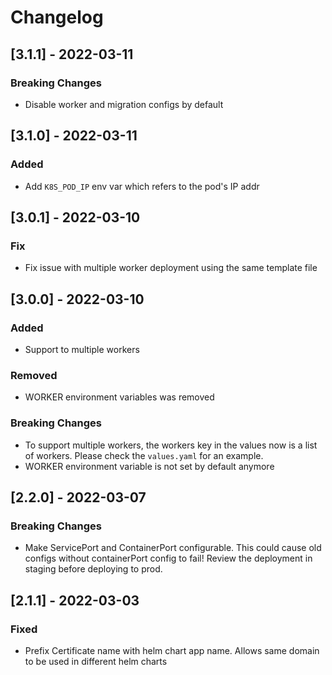 # Changelog

## [3.1.1] - 2022-03-11
### Breaking Changes
* Disable worker and migration configs by default


## [3.1.0] - 2022-03-11
### Added
* Add `K8S_POD_IP` env var which refers to the pod's IP addr

## [3.0.1] - 2022-03-10
### Fix
* Fix issue with multiple worker deployment using the same template file


## [3.0.0] - 2022-03-10
### Added
* Support to multiple workers

### Removed
* WORKER environment variables was removed

### Breaking Changes
* To support multiple workers, the workers key in the values now is a list of workers. Please check the `values.yaml` for an example.
* WORKER environment variable is not set by default anymore

## [2.2.0] - 2022-03-07

### Breaking Changes
* Make ServicePort and ContainerPort configurable.
This could cause old configs without containerPort config to fail! Review the deployment in staging before deploying to prod.


## [2.1.1] - 2022-03-03
### Fixed
* Prefix Certificate name with helm chart app name. Allows same domain to be used in different helm charts
